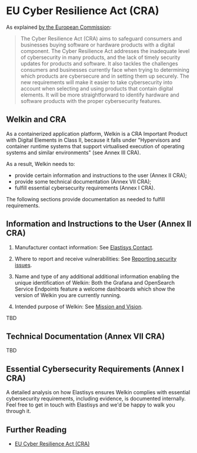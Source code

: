 # EU Cyber Resilience Act (CRA)

As explained [by the European Commission](https://digital-strategy.ec.europa.eu/en/policies/cyber-resilience-act):

> The Cyber Resilience Act (CRA) aims to safeguard consumers and businesses buying software or hardware products with a digital component.
> The Cyber Resilience Act  addresses the inadequate level of cybersecurity in many products, and the lack of timely security updates for products and software.
> It also tackles the challenges consumers and businesses currently face when trying to determining which products are cybersecure and in setting them up securely.
> The new requirements will make it easier to take cybersecurity into account when selecting and using products that contain digital elements.
> It will be more straightforward to identify hardware and software products with the proper cybersecurity features.

## Welkin and CRA

As a containerized application platform, Welkin is a CRA Important Product with Digital Elements in Class II, because it falls under "Hypervisors and container runtime systems that support virtualised execution of operating systems and similar environments" (see Annex III CRA).

As a result, Welkin needs to:

- provide certain information and instructions to the user (Annex II CRA);
- provide some technical documentation (Annex VII CRA);
- fulfill essential cybersecurity requirements (Annex I CRA).

The following sections provide documentation as needed to fulfill requirements.

## Information and Instructions to the User (Annex II CRA)

<!--
At minimum, the product with digital elements shall be accompanied by:

1. the name, registered trade name or registered trademark of the manufacturer, and the postal address, the email address or other digital contact as well as, where available, the website at which the manufacturer can be contacted;
-->

1. Manufacturer contact information: See [Elastisys Contact](https://elastisys.com/contact/).

<!--
2. the single point of contact where information about vulnerabilities of the product with digital elements can be reported and received, and where the manufacturer’s policy on coordinated vulnerability disclosure can be found;
-->

2. Where to report and receive vulnerabilities: See [Reporting security issues](https://github.com/elastisys/compliantkubernetes-apps/blob/main/SECURITY.md).

<!--
3. name and type and any additional information enabling the unique identification of the product with digital elements;
-->

3. Name and type of any additional additional information enabling the unique identification of Welkin: Both the Grafana and OpenSearch Service Endpoints feature a welcome dashboards which show the version of Welkin you are currently running.

<!--
4. the intended purpose of the product with digital elements, including the security environment provided by the manufacturer, as well as the product’s essential functionalities and information about the security properties;
-->

4. Intended purpose of Welkin: See [Mission and Vision](../../mission-and-vision.md).

<!--
5. any known or foreseeable circumstance, related to the use of the product with digital elements in accordance with its intended purpose or under conditions of reasonably foreseeable misuse, which may lead to significant cybersecurity risks;

6. where applicable, the internet address at which the EU declaration of conformity can be accessed;

7. the type of technical security support offered by the manufacturer and the end-date of the support period during which users can expect vulnerabilities to be handled and to receive security updates;

8. detailed instructions or an internet address referring to such detailed instructions and information on:

(a) the necessary measures during initial commissioning and throughout the lifetime of the product with digital elements to ensure its secure use;

(b) how changes to the product with digital elements can affect the security of data;

(c) how security-relevant updates can be installed;

(d) the secure decommissioning of the product with digital elements, including information on how user data can be securely removed;

(e) how the default setting enabling the automatic installation of security updates, as required by Part I, point (2)(c), of Annex I, can be turned off;

(f) where the product with digital elements is intended for integration into other products with digital elements, the information necessary for the integrator to comply with the essential cybersecurity requirements set out in Annex I and the documentation requirements set out in Annex VII.

9. If the manufacturer decides to make available the software bill of materials to the user, information on where the software bill of materials can be accessed.
-->

TBD

## Technical Documentation (Annex VII CRA)

<!--
The technical documentation referred to in Article 31 shall contain at least the following information, as applicable to the relevant product with digital elements:

1. a general description of the product with digital elements, including:

(a) its intended purpose;

(b) versions of software affecting compliance with essential cybersecurity requirements;

(c) where the product with digital elements is a hardware product, photographs or illustrations showing external features, marking and internal layout;

(d) user information and instructions as set out in Annex II;

2. a description of the design, development and production of the product with digital elements and vulnerability handling processes, including:

(a) necessary information on the design and development of the product with digital elements, including, where applicable, drawings and schemes and a description of the system architecture explaining how software components build on or feed into each other and integrate into the overall processing;

(b) necessary information and specifications of the vulnerability handling processes put in place by the manufacturer, including the software bill of materials, the coordinated vulnerability disclosure policy, evidence of the provision of a contact address for the reporting of the vulnerabilities and a description of the technical solutions chosen for the secure distribution of updates;

(c) necessary information and specifications of the production and monitoring processes of the product with digital elements and the validation of those processes;

3. an assessment of the cybersecurity risks against which the product with digital elements is designed, developed, produced, delivered and maintained pursuant to Article 13, including how the essential cybersecurity requirements set out in Part I of Annex I are applicable;

4. relevant information that was taken into account to determine the support period pursuant to Article 13(8) of the product with digital elements;

5. a list of the harmonised standards applied in full or in part the references of which have been published in the Official Journal of the European Union, common specifications as set out in Article 27 of this Regulation or European cybersecurity certification schemes adopted pursuant to Regulation (EU) 2019/881 pursuant to Article 27(8) of this Regulation, and, where those harmonised standards, common specifications or European cybersecurity certification schemes have not been applied, descriptions of the solutions adopted to meet the essential cybersecurity requirements set out in Parts I and II of Annex I, including a list of other relevant technical specifications applied. In the event of partly applied harmonised standards, common specifications or European cybersecurity certification schemes, the technical documentation shall specify the parts which have been applied;

6. reports of the tests carried out to verify the conformity of the product with digital elements and of the vulnerability handling processes with the applicable essential cybersecurity requirements as set out in Parts I and II of Annex I;

7. a copy of the EU declaration of conformity;

8. where applicable, the software bill of materials, further to a reasoned request from a market surveillance authority provided that it is necessary in order for that authority to be able to check compliance with the essential cybersecurity requirements set out in Annex I.
-->

TBD

## Essential Cybersecurity Requirements (Annex I CRA)

A detailed analysis on how Elastisys ensures Welkin complies with essential cybersecurity requirements, including evidence, is documented internally.
Feel free to get in touch with Elastisys and we'd be happy to walk you through it.

## Further Reading

- [EU Cyber Resilience Act (CRA)](https://eur-lex.europa.eu/legal-content/EN/TXT/?uri=CELEX%3A32024R2847)

